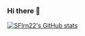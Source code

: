### Hi there 👋

[![SFlrn22's GitHub stats](https://github-readme-stats.vercel.app/api?username=SFlrn22&hide=stars,prs,issues,contribs)](https://github.com/anuraghazra/github-readme-stats)


<!--
**SFlrn22/SFlrn22** is a ✨ _special_ ✨ repository because its `README.md` (this file) appears on your GitHub profile.

Here are some ideas to get you started:

- 🔭 I’m currently working on ...
- 🌱 I’m currently learning ...
- 👯 I’m looking to collaborate on ...
- 🤔 I’m looking for help with ...
- 💬 Ask me about ...
- 📫 How to reach me: ...
- 😄 Pronouns: ...
- ⚡ Fun fact: ...
-->
